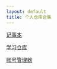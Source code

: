 ```yaml
---
layout: default
title: 个人仓库合集
---
```


[记事本](https://drintau.github.io/NoteBook)

[学习仓库](https://drintau.github.io/StudyRepository)

[账号管理器](https://drintau.github.io/AccountManager)
